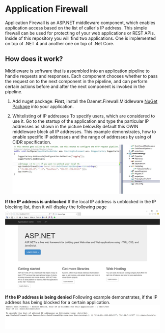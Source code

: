 # Application Firewall
Application Firewall is an ASP.NET middleware component, which enables application access based on the list of caller's IP address.
This simple firewall can be used for protecting of your web applications or REST APIs. 
Inside of this repository you will find two applications. One is implemented on top of .NET 4 and another one on top of .Net Core. 



## How does it work?
Middleware is software that is assembled into an application pipeline to handle requests and responses. Each component chooses whether to pass the request on to the next component in the pipeline, and can perform certain actions before and after the next component is invoked in the pipeline.
1. Add nuget package:
**First**, install the Daenet.Firewall.Middleware [NuGet Package](https://www.nuget.org/packages/Daenet.Firewall.Middleware/1.0.0) into your application.

2. Whitelisting of IP addresses 
To specify users, which are considered to use it. Go to the startup of the application and type the particular IP addresses as shown in the picture below.By default this OWIN middleware block all IP addresses.
This example demonstrates, how to enable specific IP addresses and the range of addresses by using of CIDR specification.
![](https://github.com/daenetCorporation/owinfirewall/blob/master/OwinFirewallASP.NetCore/OwinIpList.JPG)

**If the IP address is unblocked** 
If the local IP address is unblocked in the IP blocking list, then it will display the following page
![](https://github.com/daenetCorporation/owinfirewall/blob/master/Images/owin.png)

**If the IP address is being denied**
Following example demonstrates, if the IP address has being blocked for a certain application.
![](https://github.com/daenetCorporation/owinfirewall/blob/master/Images/owinFirewall.jpg)


